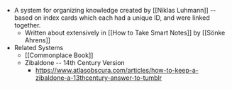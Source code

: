 - A system for organizing knowledge created by [[Niklas Luhmann]] -- based on index cards which each had a unique ID, and were linked together.
    - Written about extensively in [[How to Take Smart Notes]] by [[Sönke Ahrens]]
- Related Systems
    - [[Commonplace Book]]
    - Zibaldone -- 14th Century Version
        - https://www.atlasobscura.com/articles/how-to-keep-a-zibaldone-a-13thcentury-answer-to-tumblr
